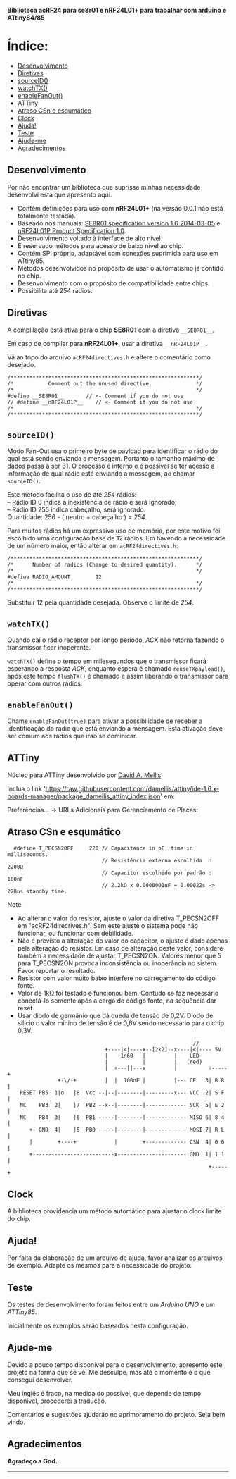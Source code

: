 
**Biblioteca acRF24 para se8r01 e nRF24L01+ para trabalhar com arduino e ATtiny84/85**

# Índice:
- [Desenvolvimento](https://github.com/neimar2009/acRF24/blob/master/docs/README_pt-br.md#desenvolvimento)
- [Diretives](https://github.com/neimar2009/acRF24/blob/master/docs/README_pt-br.md#diretivas)    
- [sourceID()](https://github.com/neimar2009/acRF24/blob/master/docs/README_pt-br.md#sourceid)    
- [watchTX()](https://github.com/neimar2009/acRF24/blob/master/docs/README_pt-br.md#watchtx)    
- [enableFanOut()](https://github.com/neimar2009/acRF24/blob/master/docs/README_pt-br.md#enablefanout)    
- [ATTiny](https://github.com/neimar2009/acRF24/blob/master/docs/README_pt-br.md#attiny)    
- [Atraso CSn e esqumático](https://github.com/neimar2009/acRF24/blob/master/docs/README_pt-br.md#atraso-csn-e-esqumático)    
- [Clock](https://github.com/neimar2009/acRF24/blob/master/docs/README_pt-br.md#clock)    
- [Ajuda!](https://github.com/neimar2009/acRF24/blob/master/docs/README_pt-br.md#ajuda)
- [Teste](https://github.com/neimar2009/acRF24/blob/master/docs/README_pt-br.md#teste)
- [Ajude-me](https://github.com/neimar2009/acRF24/blob/master/docs/README_pt-br.md#ajude-me)
- [Agradecimentos](https://github.com/neimar2009/acRF24/blob/master/docs/README_pt-br.md#agradecimentos)

Desenvolvimento
------------
Por não encontrar um biblioteca que suprisse minhas necessidade desenvolvi esta que apresento aqui.
* Contém definições para uso com **nRF24L01+** (na versão 0.0.1 não está totalmente testada).
* Baseado nos manuais:
[SE8R01 specification version 1.6 2014-03-05](http://community.atmel.com/sites/default/files/forum_attachments/SE8R01_DataSheet_v1%20-%20副本.pdf)
 e [nRF24L01P Product Specification 1.0](https://www.nordicsemi.com/eng/content/download/2726/34069/file/nRF24L01P_Product_Specification_1_0.pdf).
* Desenvolvimento voltado à interface de alto nível.
* É reservado métodos para acesso de baixo nível ao chip.
* Contém SPI próprio, adaptável com conexões suprimida para uso em ATtiny85.
* Métodos desenvolvidos no propósito de usar o automatismo já contido no chip.
* Desenvolvimento com o propósito de compatibilidade entre chips.
* Possibilita até 254 rádios.


Diretivas
------------
  A complilação está ativa para o chip **SE8R01** com a diretiva `__SE8R01__`.
  
  Em caso de compilar para **nRF24L01+**, usar a diretiva `__nRF24L01P__`.

  Vá ao topo do arquivo `acRF24directives.h` e altere o comentário como desejado.

```
/************************************************************/
/*           Comment out the unused directive.              */
/*                                                          */
#define __SE8R01__       // <- Comment if you do not use
// #define __nRF24L01P__    // <- Comment if you do not use
/*                                                          */
/************************************************************/
```


`sourceID()`
------------
  Modo Fan-Out usa o primeiro byte de payload para identificar o rádio do qual
  está sendo envianda a mensagem. Portanto o tamanho máximo de dados passa a
  ser 31. O processo é interno e é possível se ter acesso a informação de qual
  rádio está enviando a messagem, ao chamar `sourceID()`.
  
  Este método facilita o uso de até *254* rádios:    
  – Rádio ID 0 indica a inexistência de rádio e será ignorado;    
  – Rádio ID 255 indica cabeçalho, será ignorado.    
  Quantidade: 256 - ( neutro + cabeçalho ) = *254*.
  
  Para muitos rádios há um expressivo uso de memória, por este motivo foi escolhido uma
  configuração base de 12 rádios. Em havendo a necessidade de um número maior,
  então alterar em `acRF24directives.h`:

```
/************************************************************/
/*      Number of radios (Change to desired quantity).      */
/*                                                          */
#define RADIO_AMOUNT        12
/*                                                          */
/************************************************************/
```

  Substituir 12 pela quantidade desejada. Observe o limite de *254*.


`watchTX()`
------------
  Quando cai o rádio receptor por longo período, *ACK* não retorna fazendo o
  transmissor ficar inoperante.

  `watchTX()` define o tempo em milesegundos que o transmissor ficará esperando
  a resposta *ACK*, enquanto espera é chamado `reuseTXpayload()`, após este
  tempo `flushTX()` é chamado e assim liberando o transmissor para operar com
  outros rádios.


`enableFanOut()`
------------
  Chame `enableFanOut(true)` para ativar a possibilidade de receber a
  identificação do rádio que está enviando a mensagem. Esta ativação deve ser
  comum aos rádios que irão se cominicar.


ATTiny
------------
  Núcleo para ATTiny desenvolvido por [David A. Mellis](https://github.com/damellis/attiny)

  Inclua o link 'https://raw.githubusercontent.com/damellis/attiny/ide-1.6.x-boards-manager/package_damellis_attiny_index.json' em: 

  Preferências... -> URLs Adicionais para Gerenciamento de Placas: 


Atraso CSn e esqumático
------------
```   
  #define T_PECSN2OFF     220 // Capacitance in pF, time in milliseconds.
                              // Resistência externa escolhida  : 2200Ω
                              // Capacitor escolhido por padrão : 100nF
                              // 2.2kΩ x 0.0000001uF = 0.00022s -> 220us standby time.
```
  Note: 
  * Ao alterar o valor do resistor, ajuste o valor da diretiva T_PECSN2OFF
    em "acRF24direcrives.h". Sem este ajuste o sistema pode não funcionar,
    ou funcionar com debilidade.    
  * Não é previsto a alteração do valor do capacitor, o ajuste é dado apenas pela
    alteração do resistor. Em caso de alteração deste valor, considere também a 
    necessidade de ajustar T\_PECSN2ON. Valores menor que 5 para T_PECSN2ON provoca
    inconsistência ou inoperância no sistem. Favor reportar o resultado.
  * Resistor com valor muito baixo interfere no carregamento do código fonte.
  * Valor de 1kΩ foi testado e funcionou bem. Contudo se faz necessário
    conectá-lo somente após a carga do código fonte, na sequência dar reset.
  * Usar diodo de germânio que dá queda de tensão de 0,2V. Diodo de silício
    o valor mínino de tensão é de 0,6V sendo necessário para o chip 0,3V.
```
                                                           //
                               +----|<|----x--[2k2]--x----|<|---- 5V 
                               |    1n60   |         |    LED
                               |           |         |   (red)
                               |  +---||---x         |          +-----+
                +-\/-+         |  |  100nF |         |--- CE   3| R R |
    RESET PB5  1|o   |8  Vcc --|--|--------|---------x--- VCC  2| S F |
    NC    PB3  2|    |7  PB2 --x--|--------|------------- SCK  5| E 2 |
    NC    PB4  3|    |6  PB1 -----|--------|------------- MISO 6| 8 4 |
       +- GND  4|    |5  PB0 -----|--------|------------- MOSI 7| R L |
       |        +----+            |        +------------- CSN  4| 0 0 |
       +--------------------------x---------------------- GND  1| 1 1 |
                                                                +-----+
```


Clock
------------
  A biblioteca providencia um método automático para ajustar o clock limite do chip.


Ajuda!
------------
  Por falta da elaboração de um arquivo de ajuda, favor analizar os arquivos de
  exemplo. Adapte os mesmos para a necessidade do projeto.


Teste
------------
  Os testes de desenvolvimento foram feitos entre um *Arduino UNO* e um *ATTiny85*.
  
  Inicialmente os exemplos serão baseados nesta configuração.


Ajude-me
------------
  Devido a pouco tempo disponível para o desenvolvimento, apresento este projeto
  na forma que se vê. Me desculpe, mas até o momento é o que consegui desenvolver.
  
  Meu inglês é fraco, na medida do possível, que depende de tempo disponível,
  procederei a tradução.
  
  Comentários e sugestões ajudarão no aprimoramento do projeto. Seja bem vindo.


Agradecimentos
------------
  **Agradeço a God.**
  
------------

